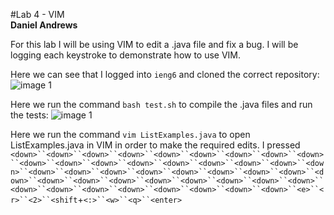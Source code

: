 #Lab 4 - VIM  
**Daniel Andrews**  

For this lab I will be using VIM to edit a .java file and fix a bug. I will be logging each keystroke to demonstrate how to use VIM.  

Here we can see that I logged into `ieng6` and cloned the correct repository:  
![image 1](https://thedonutdan.github.io/cse15l-lab-reports/sshandclone.png)

Here we run the command `bash test.sh` to compile the .java files and run the tests:
![image 1](https://thedonutdan.github.io/cse15l-lab-reports/step6.png)

Here we run the command `vim ListExamples.java` to open ListExamples.java in VIM in order to make the required edits. I pressed `<down>``<down>``<down>``<down>``<down>``<down>``<down>``<down>``<down>``<down>``<down>``<down>``<down>``<down>``<down>``<down>``<down>``<down>``<down>``<down>``<down>``<down>``<down>``<down>``<down>``<down>``<down>``<down>``<down>``<down>``<down>``<down>``<down>``<down>``<down>``<down>``<down>``<down>``<down>``<down>``<down>``<down>``<down>``<e>``<r>``<2>``<shift`+`<:>``<w>``<q>``<enter>`

